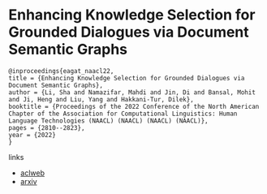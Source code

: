 # Enhancing Knowledge Selection for Grounded Dialogues via Document Semantic Graphs

```
@inproceedings{eagat_naacl22,
title = {Enhancing Knowledge Selection for Grounded Dialogues via Document Semantic Graphs},
author = {Li, Sha and Namazifar, Mahdi and Jin, Di and Bansal, Mohit and Ji, Heng and Liu, Yang and Hakkani-Tur, Dilek},
booktitle = {Proceedings of the 2022 Conference of the North American Chapter of the Association for Computational Linguistics: Human Language Technologies (NAACL) (NAACL) (NAACL) (NAACL)},
pages = {2810--2823},
year = {2022}
}
```

links
- [aclweb](https://www.aclweb.org/anthology/2022.naacl-main.202/)
- [arxiv](https://arxiv.org/abs/2206.07296)
